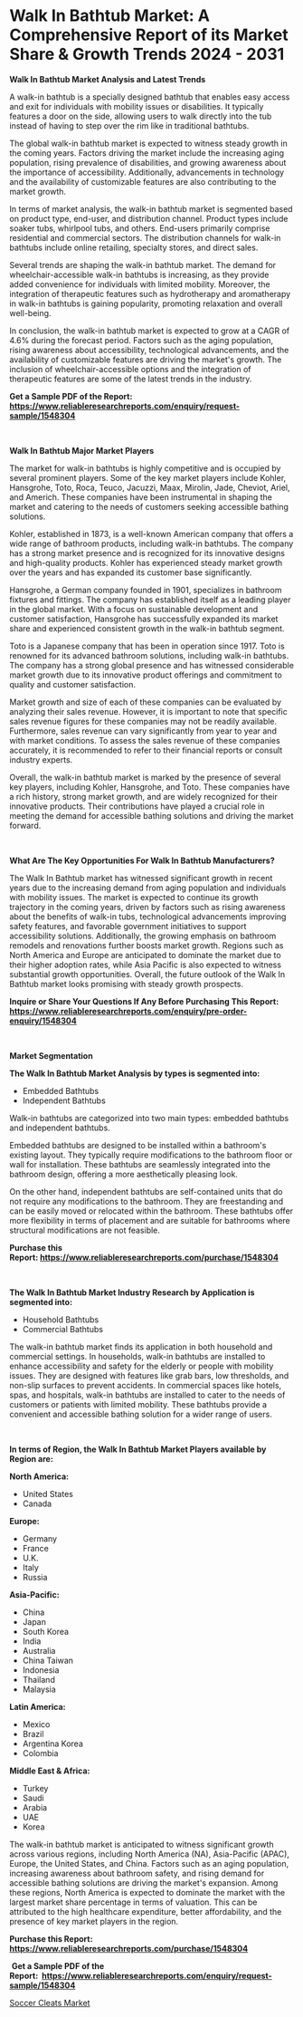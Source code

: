 <p><h1>Walk In Bathtub Market: A Comprehensive Report of its Market Share & Growth Trends 2024 - 2031</h1></p><p><strong>Walk In Bathtub Market Analysis and Latest Trends</strong></p>
<p><p>A walk-in bathtub is a specially designed bathtub that enables easy access and exit for individuals with mobility issues or disabilities. It typically features a door on the side, allowing users to walk directly into the tub instead of having to step over the rim like in traditional bathtubs.</p><p>The global walk-in bathtub market is expected to witness steady growth in the coming years. Factors driving the market include the increasing aging population, rising prevalence of disabilities, and growing awareness about the importance of accessibility. Additionally, advancements in technology and the availability of customizable features are also contributing to the market growth.</p><p>In terms of market analysis, the walk-in bathtub market is segmented based on product type, end-user, and distribution channel. Product types include soaker tubs, whirlpool tubs, and others. End-users primarily comprise residential and commercial sectors. The distribution channels for walk-in bathtubs include online retailing, specialty stores, and direct sales.</p><p>Several trends are shaping the walk-in bathtub market. The demand for wheelchair-accessible walk-in bathtubs is increasing, as they provide added convenience for individuals with limited mobility. Moreover, the integration of therapeutic features such as hydrotherapy and aromatherapy in walk-in bathtubs is gaining popularity, promoting relaxation and overall well-being.</p><p>In conclusion, the walk-in bathtub market is expected to grow at a CAGR of 4.6% during the forecast period. Factors such as the aging population, rising awareness about accessibility, technological advancements, and the availability of customizable features are driving the market's growth. The inclusion of wheelchair-accessible options and the integration of therapeutic features are some of the latest trends in the industry.</p></p>
<p><strong>Get a Sample PDF of the Report:&nbsp; <a href="https://www.reliableresearchreports.com/enquiry/request-sample/1548304">https://www.reliableresearchreports.com/enquiry/request-sample/1548304</a></strong></p>
<p>&nbsp;</p>
<p><strong>Walk In Bathtub Major Market Players</strong></p>
<p><p>The market for walk-in bathtubs is highly competitive and is occupied by several prominent players. Some of the key market players include Kohler, Hansgrohe, Toto, Roca, Teuco, Jacuzzi, Maax, Mirolin, Jade, Cheviot, Ariel, and Americh. These companies have been instrumental in shaping the market and catering to the needs of customers seeking accessible bathing solutions.</p><p>Kohler, established in 1873, is a well-known American company that offers a wide range of bathroom products, including walk-in bathtubs. The company has a strong market presence and is recognized for its innovative designs and high-quality products. Kohler has experienced steady market growth over the years and has expanded its customer base significantly.</p><p>Hansgrohe, a German company founded in 1901, specializes in bathroom fixtures and fittings. The company has established itself as a leading player in the global market. With a focus on sustainable development and customer satisfaction, Hansgrohe has successfully expanded its market share and experienced consistent growth in the walk-in bathtub segment.</p><p>Toto is a Japanese company that has been in operation since 1917. Toto is renowned for its advanced bathroom solutions, including walk-in bathtubs. The company has a strong global presence and has witnessed considerable market growth due to its innovative product offerings and commitment to quality and customer satisfaction.</p><p>Market growth and size of each of these companies can be evaluated by analyzing their sales revenue. However, it is important to note that specific sales revenue figures for these companies may not be readily available. Furthermore, sales revenue can vary significantly from year to year and with market conditions. To assess the sales revenue of these companies accurately, it is recommended to refer to their financial reports or consult industry experts.</p><p>Overall, the walk-in bathtub market is marked by the presence of several key players, including Kohler, Hansgrohe, and Toto. These companies have a rich history, strong market growth, and are widely recognized for their innovative products. Their contributions have played a crucial role in meeting the demand for accessible bathing solutions and driving the market forward.</p></p>
<p>&nbsp;</p>
<p><strong>What Are The Key Opportunities For Walk In Bathtub Manufacturers?</strong></p>
<p><p>The Walk In Bathtub market has witnessed significant growth in recent years due to the increasing demand from aging population and individuals with mobility issues. The market is expected to continue its growth trajectory in the coming years, driven by factors such as rising awareness about the benefits of walk-in tubs, technological advancements improving safety features, and favorable government initiatives to support accessibility solutions. Additionally, the growing emphasis on bathroom remodels and renovations further boosts market growth. Regions such as North America and Europe are anticipated to dominate the market due to their higher adoption rates, while Asia Pacific is also expected to witness substantial growth opportunities. Overall, the future outlook of the Walk In Bathtub market looks promising with steady growth prospects.</p></p>
<p><strong>Inquire or Share Your Questions If Any Before Purchasing This Report: <a href="https://www.reliableresearchreports.com/enquiry/pre-order-enquiry/1548304">https://www.reliableresearchreports.com/enquiry/pre-order-enquiry/1548304</a></strong></p>
<p>&nbsp;</p>
<p><strong>Market Segmentation</strong></p>
<p><strong>The Walk In Bathtub Market Analysis by types is segmented into:</strong></p>
<p><ul><li>Embedded Bathtubs</li><li>Independent Bathtubs</li></ul></p>
<p><p>Walk-in bathtubs are categorized into two main types: embedded bathtubs and independent bathtubs. </p><p>Embedded bathtubs are designed to be installed within a bathroom's existing layout. They typically require modifications to the bathroom floor or wall for installation. These bathtubs are seamlessly integrated into the bathroom design, offering a more aesthetically pleasing look.</p><p>On the other hand, independent bathtubs are self-contained units that do not require any modifications to the bathroom. They are freestanding and can be easily moved or relocated within the bathroom. These bathtubs offer more flexibility in terms of placement and are suitable for bathrooms where structural modifications are not feasible.</p></p>
<p><strong>Purchase this Report:&nbsp;<a href="https://www.reliableresearchreports.com/purchase/1548304">https://www.reliableresearchreports.com/purchase/1548304</a></strong></p>
<p>&nbsp;</p>
<p><strong>The Walk In Bathtub Market Industry Research by Application is segmented into:</strong></p>
<p><ul><li>Household Bathtubs</li><li>Commercial Bathtubs</li></ul></p>
<p><p>The walk-in bathtub market finds its application in both household and commercial settings. In households, walk-in bathtubs are installed to enhance accessibility and safety for the elderly or people with mobility issues. They are designed with features like grab bars, low thresholds, and non-slip surfaces to prevent accidents. In commercial spaces like hotels, spas, and hospitals, walk-in bathtubs are installed to cater to the needs of customers or patients with limited mobility. These bathtubs provide a convenient and accessible bathing solution for a wider range of users.</p></p>
<p>&nbsp;</p>
<p><strong>In terms of Region, the Walk In Bathtub Market Players available by Region are:</strong></p>
<p>
    <p> <strong> North America: </strong>
        <ul>
            <li>United States</li>
            <li>Canada</li>
        </ul>
        </p> 
    <p> <strong> Europe: </strong>
        <ul>
            <li>Germany</li>
            <li>France</li>
            <li>U.K.</li>
            <li>Italy</li>
            <li>Russia</li>
        </ul>
        </p> 
    <p> <strong> Asia-Pacific: </strong>
        <ul>
            <li>China</li>
            <li>Japan</li>
            <li>South Korea</li>
            <li>India</li>
            <li>Australia</li>
            <li>China Taiwan</li>
            <li>Indonesia</li>
            <li>Thailand</li>
            <li>Malaysia</li>
        </ul>
        </p> 
    <p> <strong> Latin America: </strong>
        <ul>
            <li>Mexico</li>
            <li>Brazil</li>
            <li>Argentina Korea</li>
            <li>Colombia</li>
        </ul>
        </p> 
    <p> <strong> Middle East & Africa: </strong>
        <ul>
            <li>Turkey</li>
            <li>Saudi</li>
            <li>Arabia</li>
            <li>UAE</li>
            <li>Korea</li>
        </ul>
    </p>
    </p>
<p><p>The walk-in bathtub market is anticipated to witness significant growth across various regions, including North America (NA), Asia-Pacific (APAC), Europe, the United States, and China. Factors such as an aging population, increasing awareness about bathroom safety, and rising demand for accessible bathing solutions are driving the market's expansion. Among these regions, North America is expected to dominate the market with the largest market share percentage in terms of valuation. This can be attributed to the high healthcare expenditure, better affordability, and the presence of key market players in the region.</p></p>
<p><strong>Purchase this Report: <a href="https://www.reliableresearchreports.com/purchase/1548304">https://www.reliableresearchreports.com/purchase/1548304</a></strong></p>
<p>&nbsp;<strong>Get a Sample PDF of the Report:&nbsp;&nbsp;<a href="https://www.reliableresearchreports.com/enquiry/request-sample/1548304">https://www.reliableresearchreports.com/enquiry/request-sample/1548304</a></strong></p>
<p><strong></strong></p>
<p><p><a href="https://github.com/changoleonlaverguenzanoexiste/Market-Research-Report-List-1/blob/main/soccer-cleats-market.md">Soccer Cleats Market</a></p></p>